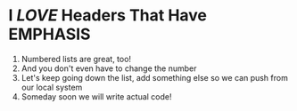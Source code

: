 # I *LOVE* Headers That Have **EMPHASIS**

1. Numbered lists are great, too!
1. And you don't even have to change the number
1. Let's keep going down the list, add something else so we can push from our local system
1. Someday soon we will write actual code!
